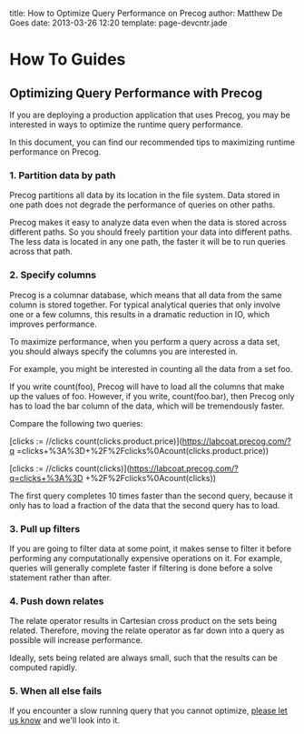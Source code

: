 title: How to Optimize Query Performance on Precog
author: Matthew De Goes 
date: 2013-03-26 12:20 
template: page-devcntr.jade

# How To Guides

## Optimizing Query Performance with Precog

If you are deploying a production application that uses Precog, you may be
interested in ways to optimize the runtime query performance.

In this document, you can find our recommended tips to maximizing runtime
performance on Precog.

### 1. Partition data by path

Precog partitions all data by its location in the file system. Data stored in
one path does not degrade the performance of queries on other paths.

Precog makes it easy to analyze data even when the data is stored across
different paths. So you should freely partition your data into different
paths. The less data is located in any one path, the faster it will be to run
queries across that path.

### 2. Specify columns

Precog is a columnar database, which means that all data from the same column
is stored together. For typical analytical queries that only involve one or a
few columns, this results in a dramatic reduction in IO, which improves
performance.

To maximize performance, when you perform a query across a data set, you
should always specify the columns you are interested in.

For example, you might be interested in counting all the data from a set foo.

If you write count(foo), Precog will have to load all the columns that make up
the values of foo. However, if you write, count(foo.bar), then Precog only has
to load the bar column of the data, which will be tremendously faster.

Compare the following two queries:

[clicks := //clicks count(clicks.product.price)](https://labcoat.precog.com/?q
=clicks+%3A%3D+%2F%2Fclicks%0Acount(clicks.product.price))

[clicks := //clicks count(clicks)](https://labcoat.precog.com/?q=clicks+%3A%3D
+%2F%2Fclicks%0Acount(clicks))

The first query completes 10 times faster than the second query, because it
only has to load a fraction of the data that the second query has to load.

### 3. Pull up filters

If you are going to filter data at some point, it makes sense to filter it
before performing any computationally expensive operations on it. For example,
queries will generally complete faster if filtering is done before a solve
statement rather than after.

### 4. Push down relates

The relate operator results in Cartesian cross product on the sets being
related. Therefore, moving the relate operator as far down into a query as
possible will increase performance.

Ideally, sets being related are always small, such that the results can be
computed rapidly.

### 5. When all else fails

If you encounter a slow running query that you cannot optimize, [please let us
know](https://precog.com/contact) and we'll look into it.

